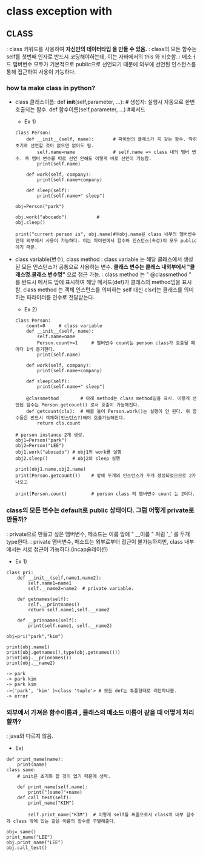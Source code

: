 # class exception with

## CLASS
: class 키워드를 사용하여 __자신만의 데이터타입 을 만들 수 있음.__
: class의 모든 함수는 self를 첫번째 인자로 반드시 코딩해야하는데, 이는 자바에서의 this 와 비슷함.
: 메소ㅓ드 맴버변수 모두가 기본적으로 public으로 선언되기 때문에 외부에 선언된 인스턴스를 통해 접근하여 사용이 가능하다.
### how ta make class in python?

* class 클래스이름:
    def __init__(self,parameter, ...):  # 생성자: 실행시 자동으로 한번 호출되는 함수.
    def 함수이름(self,parameter, ...)   #메서드

    + Ex 1)
    ```
    class Person:
        def __init__(self, name):       # 파이썬의 클래스가 꼭 갖는 함수. 딱히 초기로 선언할 것이 없으면 없어도 됨.
            self.name=name              # self.name => class 내의 맴버 변수. 즉 맴버 변수를 따로 선언 안해도 이렇게 바로 선언이 가능함.
            print(self.name)

        def work(self, company):
            print(self.name+company)

        def sleep(self):
            print(self.name+" sleep")
        
    obj=Person("park")
    
    obj.work("abocado")           # 
    obj.sleep()

    print("current person is", obj.name)#※obj.name은 class 내부의 맴버변수인데 외부에서 사용이 가능하다. 이는 파이썬에서 함수와 인스턴스(속성)이 모두 public이기 때문.
    ```
* class variable(변수), class method
: class variable 는 해당 클래스에서 생성된 모든 인스턴스가 공통으로 사용하는 변수. **클래스 변수는 클래스 내외부에서 "클래스명.클래스 변수명"** 으로 접근 가능. 
: class method 는 " @classmethod " 를 반드시 메서드 앞에 표시하여 해당 메서드(def)가 클래스의 method임을 표시함.
  class method 는 객체 인스턴스를 의미하는 self 대신 cls라는 클래스를 의미하는 파라미터를 인수로 전달받는다.

    + Ex 2)
    ```
    class Person:
        count=0     # class variable
        def __init__(self, name):       
            self.name=name
            Person.count+=1     # 맴버변수 count는 person class가 호출될 때마다 1씩 증가한다.    
            print(self.name)

        def work(self, company):
            print(self.name+company)

        def sleep(self):
            print(self.name+" sleep")
        
        @classmethod        # 아래 method는 class method임을 표시. 이렇게 선언된 함수는 Person.getcount() 로서 호출이 가능해진다.
        def getcount(cls):  # 예를 들어 Person.work()는 실행이 안 된다. 위 함수들은 반드시 객체화(인스턴스?)해야 호출가능해진다.
            return cls.count

    # person instance 2개 생성.
    obj1=Person("park")
    obj2=Person("LEE")
    obj1.work("abocado") # obj1의 work를 실행           
    obj2.sleep()         # obj2의 sleep 실행

    print(obj1.name,obj2.name)
    print(Person.getcount())    # 앞에 두개의 인스턴스가 두개 생성되었으므로 2가 나오고

    print(Person.count)         # person class 의 맴버변수 count 는 2이다.
    ```

### class의 모든 변수는 default로 public 상태이다. 그럼 어떻게 private로 만들까?
: private으로 만들고 싶은 맴버변수, 메소드는 이름 앞에 " __이름 " 처럼 '_' 를 두개 type한다.
: private 맴버변수, 메소드는 외부로부터 접근이 불가능하지만, class 내부에서는 서로 접근이 가능하다.(incap슐레이션)
* Ex 1)
```
class pri:
    def __init__(self,name1,name2):
        self.name1=name1
        self.__name2=name2  # private variable.
    
    def getnames(self):
        self.__printnames()             
        return self.name1,self.__name2

    def __prinnames(self):
        print(self.name1, self.__name2)

obj=pri("park","kim")

print(obj.name1)
print(obj.getnames(),type(obj.getnames()))
print(obj.__prinnames())
print(obj.__name2)

```
    -> park
    -> park kim
    -> park kim
    ->('park', 'kim' )<class 'tuple'> # 모든 def는 튜플형태로 리턴하나봄.
    -> error

### 외부에서 가져온 함수이름과 , 클래스의 메소드 이름이 같을 때 어떻게 처리할까?
: java와 다르지 않음.
* Ex)
```
def print_name(name):
    print(name)
class same:
    # init은 초기화 할 것이 없기 때문에 생략.

    def print_name(self,name):
        print("[same]"+name)
    def call_test(self):
        print_name("KIM")

        self.print_name("KIM")  # 이렇게 self를 써줌으로서 class의 내부 함수와 class 밖에 있는 같은 이름의 함수를 구별해준다.

obj= same()
print_name("LEE")
obj.print_name("LEE")
obj.call_test()
```
